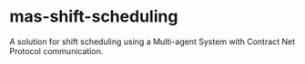 # mas-shift-scheduling
A solution for shift scheduling using a Multi-agent System with Contract Net Protocol communication.
